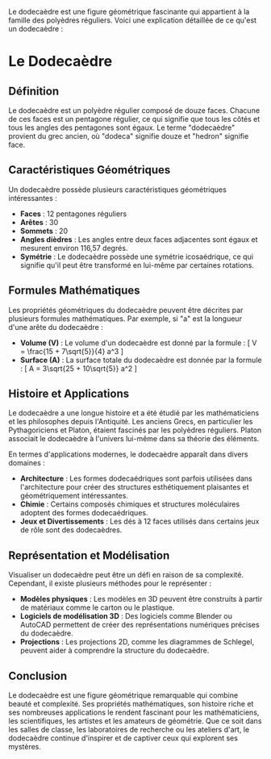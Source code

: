 Le dodecaèdre est une figure géométrique fascinante qui appartient à la famille des polyèdres réguliers. Voici une explication détaillée de ce qu'est un dodecaèdre :

# Le Dodecaèdre

## Définition
Le dodecaèdre est un polyèdre régulier composé de douze faces. Chacune de ces faces est un pentagone régulier, ce qui signifie que tous les côtés et tous les angles des pentagones sont égaux. Le terme "dodecaèdre" provient du grec ancien, où "dodeca" signifie douze et "hedron" signifie face.

## Caractéristiques Géométriques
Un dodecaèdre possède plusieurs caractéristiques géométriques intéressantes :

- **Faces** : 12 pentagones réguliers
- **Arêtes** : 30
- **Sommets** : 20
- **Angles dièdres** : Les angles entre deux faces adjacentes sont égaux et mesurent environ 116,57 degrés.
- **Symétrie** : Le dodecaèdre possède une symétrie icosaédrique, ce qui signifie qu'il peut être transformé en lui-même par certaines rotations.

## Formules Mathématiques
Les propriétés géométriques du dodecaèdre peuvent être décrites par plusieurs formules mathématiques. Par exemple, si "a" est la longueur d'une arête du dodecaèdre :

- **Volume (V)** : Le volume d'un dodecaèdre est donné par la formule :
  \[
  V = \frac{15 + 7\sqrt{5}}{4} a^3
  \]
- **Surface (A)** : La surface totale du dodecaèdre est donnée par la formule :
  \[
  A = 3\sqrt{25 + 10\sqrt{5}} a^2
  \]

## Histoire et Applications
Le dodecaèdre a une longue histoire et a été étudié par les mathématiciens et les philosophes depuis l'Antiquité. Les anciens Grecs, en particulier les Pythagoriciens et Platon, étaient fascinés par les polyèdres réguliers. Platon associait le dodecaèdre à l'univers lui-même dans sa théorie des éléments.

En termes d'applications modernes, le dodecaèdre apparaît dans divers domaines :

- **Architecture** : Les formes dodecaédriques sont parfois utilisées dans l'architecture pour créer des structures esthétiquement plaisantes et géométriquement intéressantes.
- **Chimie** : Certains composés chimiques et structures moléculaires adoptent des formes dodecaédriques.
- **Jeux et Divertissements** : Les dés à 12 faces utilisés dans certains jeux de rôle sont des dodecaèdres.

## Représentation et Modélisation
Visualiser un dodecaèdre peut être un défi en raison de sa complexité. Cependant, il existe plusieurs méthodes pour le représenter :

- **Modèles physiques** : Les modèles en 3D peuvent être construits à partir de matériaux comme le carton ou le plastique.
- **Logiciels de modélisation 3D** : Des logiciels comme Blender ou AutoCAD permettent de créer des représentations numériques précises du dodecaèdre.
- **Projections** : Les projections 2D, comme les diagrammes de Schlegel, peuvent aider à comprendre la structure du dodecaèdre.

## Conclusion
Le dodecaèdre est une figure géométrique remarquable qui combine beauté et complexité. Ses propriétés mathématiques, son histoire riche et ses nombreuses applications le rendent fascinant pour les mathématiciens, les scientifiques, les artistes et les amateurs de géométrie. Que ce soit dans les salles de classe, les laboratoires de recherche ou les ateliers d'art, le dodecaèdre continue d'inspirer et de captiver ceux qui explorent ses mystères.